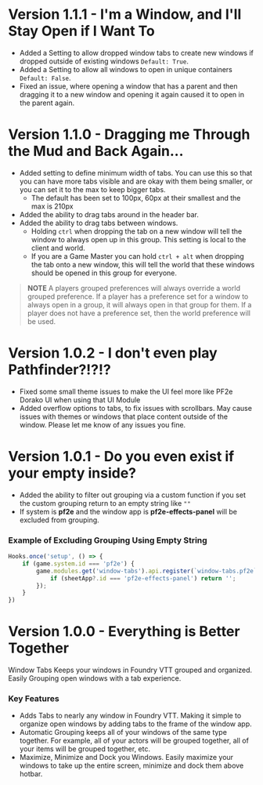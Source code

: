 # Version 1.1.1 - I'm a Window, and I'll Stay Open if I Want To
- Added a Setting to allow dropped window tabs to create new windows if dropped outside of existing windows `Default: True`.
- Added a Setting to allow all windows to open in unique containers `Default: False`.
- Fixed an issue, where opening a window that has a parent and then dragging it to a new window and opening it again caused it to open in the parent again.

# Version 1.1.0 - Dragging me Through the Mud and Back Again...
- Added setting to define minimum width of tabs. You can use this so that you can have more tabs visible and are okay with them being smaller, or you can set it to the max to keep bigger tabs.
  - The default has been set to 100px, 60px at their smallest and the max is 210px
- Added the ability to drag tabs around in the header bar.
- Added the ability to drag tabs between windows.
  - Holding `ctrl` when dropping the tab on a new window will tell the window to always open up in this group. This setting is local to the client and world.
  - If you are a Game Master you can hold `ctrl + alt` when dropping the tab onto a new window, this will tell the world that these windows should be opened in this group for everyone.

> **NOTE** A players grouped preferences will always override a world grouped preference. If a player has a preference set for a window to always open in a group, it will always open in that group for them. If a player does not have a preference set, then the world preference will be used.

# Version 1.0.2 - I don't even play Pathfinder?!?!?
- Fixed some small theme issues to make the UI feel more like PF2e Dorako UI when using that UI Module
- Added overflow options to tabs, to fix issues with scrollbars. May cause issues with themes or windows that place content outside of the window. Please let me know of any issues you fine.

# Version 1.0.1 - Do you even exist if your empty inside?
- Added the ability to filter out grouping via a custom function if you set the custom grouping return to an empty string like `""`
- If system is **pf2e** and the window app is **pf2e-effects-panel** will be excluded from grouping.

### Example of Excluding Grouping Using Empty String
```javascript
Hooks.once('setup', () => {
	if (game.system.id === 'pf2e') {
		game.modules.get('window-tabs').api.register(`window-tabs.pf2e`, (sheetApp) => {
			if (sheetApp?.id === 'pf2e-effects-panel') return '';
		});
	}
})
```

# Version 1.0.0 - Everything is Better Together
Window Tabs Keeps your windows in Foundry VTT grouped and organized. Easily Grouping open windows with a tab experience.

### Key Features
- Adds Tabs to nearly any window in Foundry VTT. Making it simple to organize open windows by adding tabs to the frame of the window app.
- Automatic Grouping keeps all of your windows of the same type together. For example, all of your actors will be grouped together, all of your items will be grouped together, etc.
- Maximize, Minimize and Dock you Windows. Easily maximize your windows to take up the entire screen, minimize and dock them above hotbar.